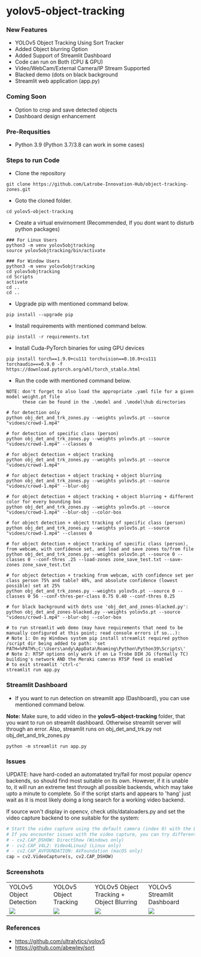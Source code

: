 # yolov5-object-tracking

### New Features
- YOLOv5 Object Tracking Using Sort Tracker
- Added Object blurring Option
- Added Support of Streamlit Dashboard
- Code can run on Both (CPU & GPU)
- Video/WebCam/External Camera/IP Stream Supported
- Blacked demo (dots on black background
- Streamlit web application (app.py)

### Coming Soon
- Option to crop and save detected objects
- Dashboard design enhancement

### Pre-Requsities
- Python 3.9 (Python 3.7/3.8 can work in some cases)

### Steps to run Code
- Clone the repository
```
git clone https://github.com/Latrobe-Innovation-Hub/object-tracking-zones.git
```

- Goto the cloned folder.
```
cd yolov5-object-tracking
```

- Create a virtual envirnoment (Recommended, If you dont want to disturb python packages)
```
### For Linux Users
python3 -m venv yolov5objtracking
source yolov5objtracking/bin/activate

### For Window Users
python3 -m venv yolov5objtracking
cd yolov5objtracking
cd Scripts
activate
cd ..
cd ..
```

- Upgrade pip with mentioned command below.
```
pip install --upgrade pip
```

- Install requirements with mentioned command below.
```
pip install -r requirements.txt
```

- Install Cuda-PyTorch binaries for using GPU devices
```
pip install torch==1.9.0+cu111 torchvision==0.10.0+cu111 torchaudio===0.9.0 -f https://download.pytorch.org/whl/torch_stable.html
```

- Run the code with mentioned command below.
```
NOTE: don't forget to also load the appropriate .yaml file for a given model weight.pt file
      these can be found in the .\model and .\model\hub directories

# for detection only
python obj_det_and_trk_zones.py --weights yolov5s.pt --source "vidoes/crowd-1.mp4"

# for detection of specific class (person)
python obj_det_and_trk_zones.py --weights yolov5s.pt --source "vidoes/crowd-1.mp4" --classes 0

# for object detection + object tracking
python obj_det_and_trk_zones.py --weights yolov5s.pt --source "vidoes/crowd-1.mp4"

# for object detection + object tracking + object blurring
python obj_det_and_trk_zones.py --weights yolov5s.pt --source "vidoes/crowd-1.mp4" --blur-obj

# for object detection + object tracking + object blurring + different color for every bounding box
python obj_det_and_trk_zones.py --weights yolov5s.pt --source "vidoes/crowd-1.mp4" --blur-obj --color-box

# for object detection + object tracking of specific class (person)
python obj_det_and_trk_zones.py --weights yolov5s.pt --source "vidoes/crowd-1.mp4" --classes 0

# for object detection + object tracking of specific class (person), from webcam, with confidence set, and load and save zones to/from file
python obj_det_and_trk_zones.py --weights yolov5n.pt --source 0 --classes 0 --conf-thres .25 --load-zones zone_save_test.txt --save-zones zone_save_test.txt

# for object detection + tracking from webcam, with confidence set per class person 75% and table? 40%, and absolute confidence (lowest possible) set at 25%
python obj_det_and_trk_zones.py --weights yolov5s.pt --source 0 --classes 0 56 --conf-thres-per-class 0.75 0.40 --conf-thres 0.25

# for black background with dots use 'obj_det_and_zones-blacked.py':
python obj_det_and_zones-blacked.py --weights yolov5s.pt --source "videos/crowd-1.mp4" --blur-obj --color-box

# to run streamlit web demo (may have requirements that need to be manually configured at this point; read console errors if so...):
# Note 1: On my Windows system pip install streamlit required python /script dir being added to path: 'set PATH=%PATH%;C:\Users\andy\AppData\Roaming\Python\Python39\Scripts\'
# Note 2: RTSP options only work if on La Trobe DIH JG (formally TC) building's network AND the Meraki cameras RTSP feed is enabled
# to exit streamlit 'ctrl-c'
streamlit run app.py
```

### Streamlit Dashboard
- If you want to run detection on streamlit app (Dashboard), you can use mentioned command below.

<b>Note:</b> Make sure, to add video in the <b>yolov5-object-tracking</b> folder, that you want to run on streamlit dashboard. Otherwise streamlit server will through an error.  Also, streamlit runs on obj_det_and_trk.py not obj_det_and_trk_zones.py
```
python -m streamlit run app.py
```

### Issues
UPDATE: have hard-coded an automatated try/fail for most popular opencv backends, so should find most suitable on its own.  However, if it is unable to, it will run an extreme test through all possible backends, which may take upto a minute to complete. So if the script starts and appears to 'hang' just wait as it is most likely doing a long search for a working video backend.

If source won't display in opencv, check utils/dataloaders.py and set the video capture backend to one suitable for the system:
```python
# Start the video capture using the default camera (index 0) with the DirectShow backend.
# If you encounter issues with the video capture, you can try different backend options by changing the second argument:
# - cv2.CAP_DSHOW: DirectShow (Windows only)
# - cv2.CAP_V4L2: Video4Linux2 (Linux only)
# - cv2.CAP_AVFOUNDATION: AVFoundation (macOS only)
cap = cv2.VideoCapture(s, cv2.CAP_DSHOW)
```

### Screenshots
<table>
  <tr>
    <td>YOLOv5 Object Detection</td>
    <td>YOLOv5 Object Tracking</td>
    <td>YOLOv5 Object Tracking + Object Blurring</td>
    <td>YOLOv5 Streamlit Dashboard</td>
  </tr>
  <tr>
     <td><img src="https://user-images.githubusercontent.com/62513924/189525324-9aaf4b60-9336-41c3-8a27-8722bb7da731.png"></td>
     <td><img src="https://user-images.githubusercontent.com/62513924/189525332-1e84b4d5-ae4e-4c1b-9498-0ec1d4ad4bd7.png"></td>
     <td><img src="https://user-images.githubusercontent.com/62513924/189525328-f85ef474-e964-4d79-8f75-78ad4e5397d4.png"></td>
     <td><img src="https://user-images.githubusercontent.com/62513924/189525342-8d4d81f4-5e3a-45aa-9972-5f5de1c72159.png"></td>
  </tr>
 </table>

### References
 - https://github.com/ultralytics/yolov5
 - https://github.com/abewley/sort
